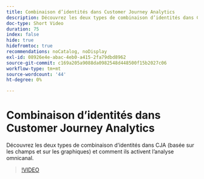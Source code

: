 ```yaml
---
title: Combinaison d’identités dans Customer Journey Analytics
description: Découvrez les deux types de combinaison d’identités dans CJA (basée sur les champs et sur les graphiques) et comment ils activent l’analyse omnicanal.
doc-type: Short Video
duration: 75
index: false
hide: true
hidefromtoc: true
recommendations: noCatalog, noDisplay
exl-id: 08926e4e-abac-4eb0-a415-2fa79dbd8962
source-git-commit: c169a205a9088da0982548d448500f15b2027c06
workflow-type: tm+mt
source-wordcount: '44'
ht-degree: 0%

---
```


# Combinaison d’identités dans Customer Journey Analytics

Découvrez les deux types de combinaison d’identités dans CJA (basée sur les champs et sur les graphiques) et comment ils activent l’analyse omnicanal.

<!-- 62_S113_3442460_74_identity-stitching-in-customer-journey-analytics -->
>[!VIDEO](https://video.tv.adobe.com/v/3458335/?learn=on&enablevpops=true)
